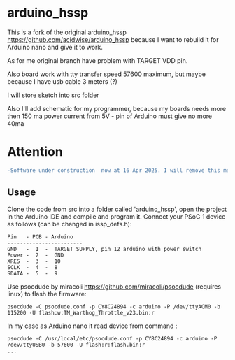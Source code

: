# arduino_hssp

This is a fork of the original arduino_hssp https://github.com/acidwise/arduino_hssp because I want to rebuild it for Arduino nano and give it to work.

As for me original branch have problem with TARGET VDD pin.

Also board work with tty transfer speed 57600 maximum, but maybe because I have usb cable 3 meters (?)

I will store sketch into src folder

Also I'll add schematic for my programmer, because my boards needs more then 150 ma power current from 5V - pin of Arduino must give no more 40ma


# Attention
```diff
-Software under construction  now at 16 Apr 2025. I will remove this message when it will ready for use
```

## Usage

Clone the code from src into a folder called 'arduino_hssp', open the project in the Arduino IDE and compile and program it. Connect your PSoC 1 device as follows (can be changed in issp_defs.h):
```
Pin   - PCB - Arduino
------------------------
GND   -  1  -  TARGET SUPPLY, pin 12 arduino with power switch 
Power -  2  -  GND
XRES  -  3  -  10
SCLK  -  4  -  8
SDATA -  5  -  9
```
Use psocdude by miracoli https://github.com/miracoli/psocdude (requires linux) to flash the firmware: 
```
psocdude -C psocdude.conf -p CY8C24894 -c arduino -P /dev/ttyACM0 -b 115200 -U flash:w:TM_Warthog_Throttle_v23.bin:r
```

In my case  as Arduino nano it read device from command :

```
psocdude -C /usr/local/etc/psocdude.conf -p CY8C24894 -c arduino -P /dev/ttyUSB0 -b 57600 -U flash:r:flash.bin:r
...

